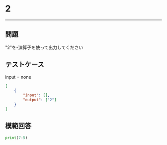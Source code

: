 # 2

---
## 問題

"2"を-演算子を使って出力してください

## テストケース
input = none
```json
[
	{
		"input": [],
		"output": ["2"]
  	}
]
```

## 模範回答
```python
print(7-5)
```